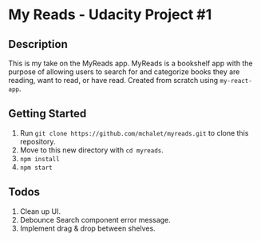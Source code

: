 # My Reads - Udacity Project #1

## Description
This is my take on the MyReads app. MyReads is a bookshelf app with the purpose of allowing users to search for and categorize books they are reading, want to read, or have read. Created from scratch using `my-react-app`.

## Getting Started
1. Run `git clone https://github.com/mchalet/myreads.git` to clone this repository.
2. Move to this new directory with `cd myreads`.
3. `npm install` 
4. `npm start`

## Todos

1. Clean up UI.
2. Debounce Search component error message.
3. Implement drag & drop between shelves.
